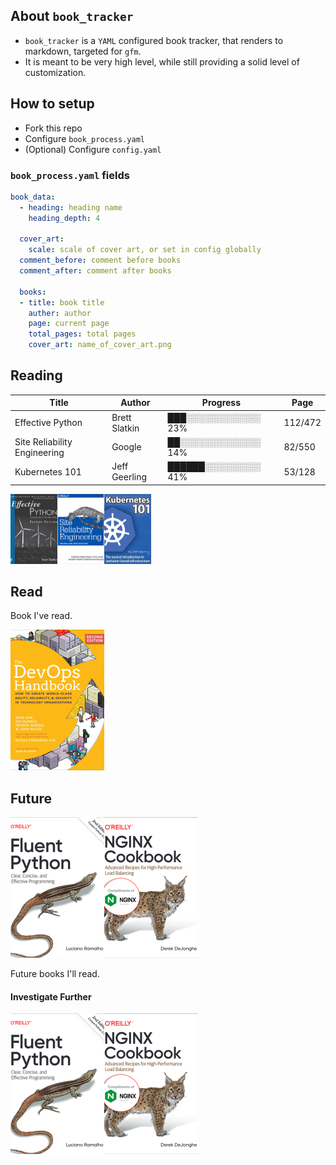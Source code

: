 ## About `book_tracker`
- `book_tracker` is a `YAML` configured book tracker, that renders to markdown, targeted for `gfm`.  
- It is meant to be very high level, while still providing a solid level of customization.  
  
## How to setup  
- Fork this repo  
- Configure `book_process.yaml`  
- (Optional) Configure `config.yaml`  
  
### `book_process.yaml` fields  
```yaml  
book_data:  
  - heading: heading name  
    heading_depth: 4  
      
  cover_art:  
    scale: scale of cover art, or set in config globally  
  comment_before: comment before books  
  comment_after: comment after books  
  
  books:  
  - title: book title  
    auther: author  
    page: current page  
    total_pages: total pages  
    cover_art: name_of_cover_art.png  
```

## Reading

| Title |Author |Progress |Page |
|--|--|--|--|
|Effective Python |Brett Slatkin |███░░░░░░░░░░░░ 23% |112/472 |
|Site Reliability Engineering |Google |██░░░░░░░░░░░░░ 14% |82/550 |
|Kubernetes 101 |Jeff Geerling |██████░░░░░░░░░ 41% |53/128 |
<p align='left'><img src='cover_art/cover_art_post/effective_python.png' alt='Effective Python_cover' width='75' height='112'><img src='cover_art/cover_art_post/site_reliability_engineering.png' alt='Site Reliability Engineering_cover' width='75' height='112'><img src='cover_art/cover_art_post/kubernetes_101.png' alt='Kubernetes 101_cover' width='75' height='112'></p>


## Read
Book I've read.

<p align='left'><img src='cover_art/cover_art_post/devops_handbook.png' alt='DevOps HandBook_cover' width='150' height='225'></p>


## Future


<p align='left'><img src='cover_art/cover_art_post/fluent_python.png' alt='Fluent Python_cover' width='150' height='225'><img src='cover_art/cover_art_post/nginx_cookbook.png' alt='Nginx Cookbook_cover' width='150' height='225'></p>

Future books I'll read.
#### Investigate Further


<p align='left'><img src='cover_art/cover_art_post/fluent_python.png' alt='Fluent Python_cover' width='150' height='225'><img src='cover_art/cover_art_post/nginx_cookbook.png' alt='Nginx Cookbook_cover' width='150' height='225'></p>


